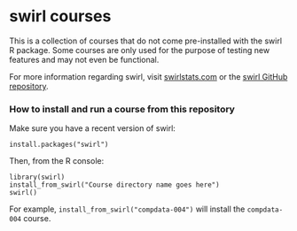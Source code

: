 swirl courses
=============

This is a collection of courses that do not come pre-installed with the swirl R package. Some courses are only used for the purpose of testing new features and may not even be functional.

For more information regarding swirl, visit [swirlstats.com](http://swirlstats.com) or the [swirl GitHub repository](https://github.com/swirldev/swirl).

### How to install and run a course from this repository

Make sure you have a recent version of swirl:

```
install.packages("swirl")
```

Then, from the R console:

```
library(swirl)
install_from_swirl("Course directory name goes here")
swirl()
```

For example, `install_from_swirl("compdata-004")` will install the `compdata-004` course.